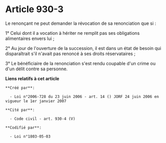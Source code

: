 # Article 930-3

Le renonçant ne peut demander la révocation de sa renonciation que si :

1° Celui dont il a vocation à hériter ne remplit pas ses obligations alimentaires envers lui ;

2° Au jour de l'ouverture de la succession, il est dans un état de besoin qui disparaîtrait s'il n'avait pas renoncé à ses
droits réservataires ;

3° Le bénéficiaire de la renonciation s'est rendu coupable d'un crime ou d'un délit contre sa personne.

**Liens relatifs à cet article**

	**Créé par**:

	  - Loi n°2006-728 du 23 juin 2006 - art. 14 () JORF 24 juin 2006 en vigueur le 1er janvier 2007

	**Cité par**:

	  - Code civil - art. 930-4 (V)

	**Codifié par**:

	  - Loi n°1803-05-03
